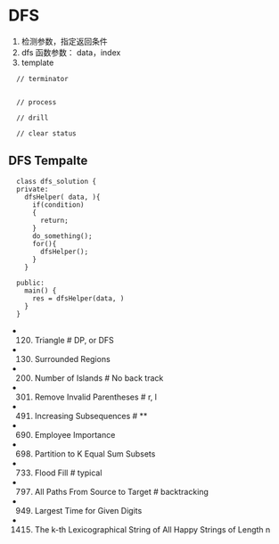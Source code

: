 # DFS
1. 检测参数，指定返回条件
2. dfs 函数参数： data，index
3. template
```
  // terminator


  // process

  // drill

  // clear status
```
## DFS Tempalte
```
  class dfs_solution {
  private:
    dfsHelper( data, ){
      if(condition)
      {
        return;
      }
      do_something();
      for(){
        dfsHelper();
      }
    }

  public:
    main() {
      res = dfsHelper(data, )
    }
  }
```


- 120. Triangle                          # DP, or DFS
- 130. Surrounded Regions
- 200. Number of Islands                 # No back track
- 301. Remove Invalid Parentheses        # r, l 
- 491. Increasing Subsequences           # **
- 690. Employee Importance
- 698. Partition to K Equal Sum Subsets
- 733. Flood Fill                        # typical
- 797. All Paths From Source to Target   # backtracking 
- 949. Largest Time for Given Digits
- 1415. The k-th Lexicographical String of All Happy Strings of Length n
